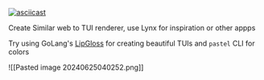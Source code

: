 
[![asciicast](https://asciinema.org/a/85019.svg)](https://asciinema.org/a/85019)

Create Similar web to TUI renderer, use Lynx for inspiration or other appps

Try using GoLang's [LipGloss](https://github.com/charmbracelet/lipgloss) for creating beautiful TUIs and `pastel` CLI for colors

![[Pasted image 20240625040252.png]]

